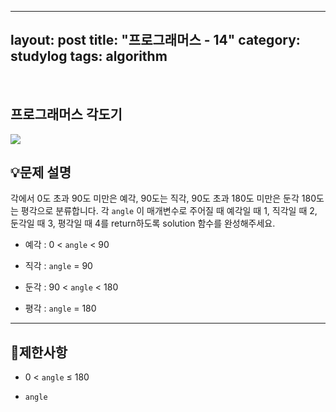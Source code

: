 ﻿
---
layout: post
title: "프로그래머스 - 14"
category: studylog
tags: algorithm
---

<br>

## 프로그래머스 각도기


![](https://velog.velcdn.com/images/dlsdud9098/post/e1464da6-734f-4172-a5d3-8df73b71a328/image.png)
## 💡문제 설명
각에서 0도 초과 90도 미만은 예각, 90도는 직각, 90도 초과 180도 미만은 둔각 180도는 평각으로 분류합니다. 각 ```angle```
이 매개변수로 주어질 때 예각일 때 1, 직각일 때 2, 둔각일 때 3, 평각일 때 4를 return하도록 solution 함수를 완성해주세요.


* 예각 : 0 &lt; ```angle```
 &lt; 90




* 직각 : ```angle```
 = 90




* 둔각 : 90 &lt; ```angle```
 &lt; 180




* 평각 : ```angle```
 = 180




---




## 🚫제한사항


* 0 &lt; ```angle```
 ≤ 180




* ```angle```
